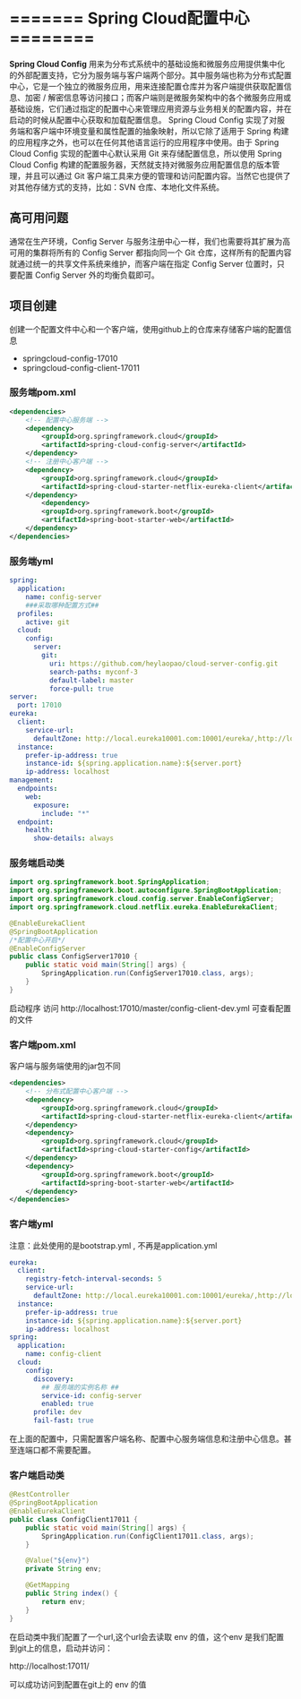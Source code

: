 # =======  Spring Cloud配置中心 ========

**Spring Cloud Config** 用来为分布式系统中的基础设施和微服务应用提供集中化的外部配置支持，它分为服务端与客户端两个部分。其中服务端也称为分布式配置中心，它是一个独立的微服务应用，用来连接配置仓库并为客户端提供获取配置信息、加密 / 解密信息等访问接口；而客户端则是微服务架构中的各个微服务应用或基础设施，它们通过指定的配置中心来管理应用资源与业务相关的配置内容，并在启动的时候从配置中心获取和加载配置信息。
Spring Cloud Config 实现了对服务端和客户端中环境变量和属性配置的抽象映射，所以它除了适用于 Spring 构建的应用程序之外，也可以在任何其他语言运行的应用程序中使用。由于 Spring Cloud Config 实现的配置中心默认采用 Git 来存储配置信息，所以使用 Spring Cloud Config 构建的配置服务器，天然就支持对微服务应用配置信息的版本管理，并且可以通过 Git 客户端工具来方便的管理和访问配置内容。当然它也提供了对其他存储方式的支持，比如：SVN 仓库、本地化文件系统。

## 高可用问题

通常在生产环境，Config Server 与服务注册中心一样，我们也需要将其扩展为高可用的集群将所有的 Config Server 都指向同一个 Git 仓库，这样所有的配置内容就通过统一的共享文件系统来维护，而客户端在指定 Config Server 位置时，只要配置 Config Server 外的均衡负载即可。

## 项目创建

创建一个配置文件中心和一个客户端，使用github上的仓库来存储客户端的配置信息

- springcloud-config-17010
- springcloud-config-client-17011

### 服务端pom.xml

~~~xml
<dependencies>
    <!-- 配置中心服务端 -->
    <dependency>
        <groupId>org.springframework.cloud</groupId>
        <artifactId>spring-cloud-config-server</artifactId>
    </dependency>
    <!-- 注册中心客户端 -->
    <dependency>
        <groupId>org.springframework.cloud</groupId>
        <artifactId>spring-cloud-starter-netflix-eureka-client</artifactId>
    </dependency>
        <dependency>
        <groupId>org.springframework.boot</groupId>
        <artifactId>spring-boot-starter-web</artifactId>
    </dependency>
</dependencies>
~~~

### 服务端yml

~~~yaml
spring:
  application:
    name: config-server
    ###采取哪种配置方式##
  profiles:
    active: git
  cloud:
    config:
      server:
        git:
          uri: https://github.com/heylaopao/cloud-server-config.git
          search-paths: myconf-3
          default-label: master
          force-pull: true
server:
  port: 17010
eureka:
  client:
    service-url:
      defaultZone: http://local.eureka10001.com:10001/eureka/,http://local.eureka10002.com:10002/eureka/
  instance:
    prefer-ip-address: true
    instance-id: ${spring.application.name}:${server.port}
    ip-address: localhost
management:
  endpoints:
    web:
      exposure:
        include: "*"
  endpoint:
    health:
      show-details: always
~~~

### 服务端启动类

~~~java
import org.springframework.boot.SpringApplication;
import org.springframework.boot.autoconfigure.SpringBootApplication;
import org.springframework.cloud.config.server.EnableConfigServer;
import org.springframework.cloud.netflix.eureka.EnableEurekaClient;

@EnableEurekaClient
@SpringBootApplication
/*配置中心开启*/
@EnableConfigServer
public class ConfigServer17010 {
    public static void main(String[] args) {
        SpringApplication.run(ConfigServer17010.class, args);
    }
}
~~~

启动程序 访问  http://localhost:17010/master/config-client-dev.yml  可查看配置的文件

### 客户端pom.xml

客户端与服务端使用的jar包不同

~~~xml
<dependencies>
    <!-- 分布式配置中心客户端 -->
    <dependency>
        <groupId>org.springframework.cloud</groupId>
        <artifactId>spring-cloud-starter-netflix-eureka-client</artifactId>
    </dependency>
    <dependency>
        <groupId>org.springframework.cloud</groupId>
        <artifactId>spring-cloud-starter-config</artifactId>
    </dependency>
    <dependency>
        <groupId>org.springframework.boot</groupId>
        <artifactId>spring-boot-starter-web</artifactId>
    </dependency>
</dependencies>
~~~

### 客户端yml

注意：此处使用的是bootstrap.yml , 不再是application.yml

~~~yml
eureka:
  client:
    registry-fetch-interval-seconds: 5
    service-url:
      defaultZone: http://local.eureka10001.com:10001/eureka/,http://local.eureka10002.com:10002/eureka/
  instance:
    prefer-ip-address: true
    instance-id: ${spring.application.name}:${server.port}
    ip-address: localhost
spring:
  application:
    name: config-client
  cloud:
    config:
      discovery:
        ## 服务端的实例名称 ##
        service-id: config-server
        enabled: true
      profile: dev
      fail-fast: true
~~~

在上面的配置中，只需配置客户端名称、配置中心服务端信息和注册中心信息。甚至连端口都不需要配置。

### 客户端启动类

~~~java
@RestController
@SpringBootApplication
@EnableEurekaClient
public class ConfigClient17011 {
    public static void main(String[] args) {
        SpringApplication.run(ConfigClient17011.class, args);
    }

    @Value("${env}")
    private String env;

    @GetMapping
    public String index() {
        return env;
    }
}
~~~

在启动类中我们配置了一个url,这个url会去读取 env 的值，这个env 是我们配置到git上的信息，启动并访问：

 http://localhost:17011/ 

可以成功访问到配置在git上的 env 的值